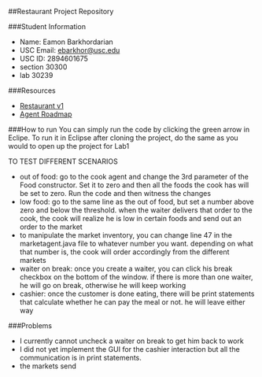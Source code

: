 ##Restaurant Project Repository

###Student Information
  + Name: Eamon Barkhordarian
  + USC Email: ebarkhor@usc.edu
  + USC ID: 2894601675
  + section 30300
  + lab 30239 

###Resources
  + [Restaurant v1](http://www-scf.usc.edu/~csci201/readings/restaurant-v1.html)
  + [Agent Roadmap](http://www-scf.usc.edu/~csci201/readings/agent-roadmap.html)
  
 ###How to run
  You can simply run the code by clicking the green arrow in Eclipe.
  To run it in Eclipse after cloning the project, do the same as you would to open up the project for Lab1

  TO TEST DIFFERENT SCENARIOS
  - out of food: go to the cook agent and change the 3rd parameter of the Food constructor. Set it to zero and then all the foods the cook has will be set to zero. Run the code and then witness the changes
  - low food: go to the same line as the out of food, but set a number above zero and below the threshold. when the waiter delivers that order to the cook, the cook will realize he is low in certain foods and send out an order to the market
  - to manipulate the market inventory, you can change line 47 in the marketagent.java file to whatever number you want. depending on what that number is, the cook will order accordingly from the different markets
  - waiter on break: once you create a waiter, you can click his break checkbox on the bottom of the window. if there is more than one waiter, he will go on break, otherwise he will keep working
  - cashier: once the customer is done eating, there will be print statements that calculate whether he can pay the meal or not. he will leave either way

  
  
 ###Problems
 - I currently cannot uncheck a waiter on break to get him back to work
 - I did not yet implement the GUI for the cashier interaction but all the communication is in print statements.
 - the markets send
 